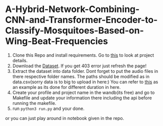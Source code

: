# A-Hybrid-Network-Combining-CNN-and-Transformer-Encoder-to-Classify-Mosquitoes-Based-on-Wing-Beat-Frequencies 

1. Clone this Repo and install requirements. Go to [this](https://shivacharan22.github.io/research_projects/2022-08-01-HYD_NN/) to look at project details.
2. Download the [Dataset](https://datadryad.org/stash/dataset/doi:10.5061/dryad.98d7s/). If you get 403 error just refresh the page!
3. Extract the dataset into data folder. Dont forget to put the audio files in there respective folder names. The paths should be modified as in data.csv(sorry data is to big to upload in here:) You can refer to [this](https://drive.google.com/drive/folders/1D6fIBkT1GzsZGrWVUOtS-0vFoym07kus) as an example as its done for different duration in here.
4. Create your profile and project name in the wandb(its free) and go to Makefile and update your information there including the api before running the makefile.
5. run ```python3 run.py``` and your done.

or you can just play around in notebook given in the repo.
